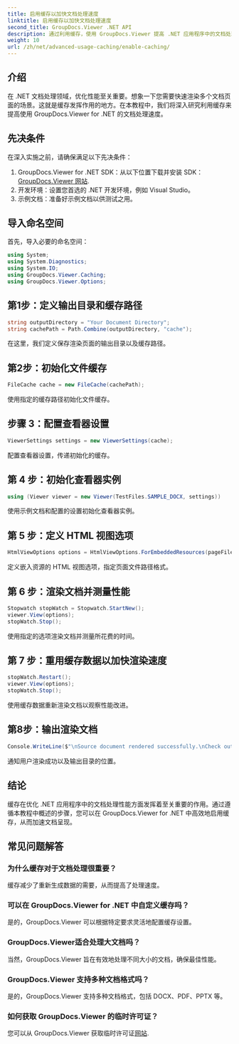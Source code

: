 ```yaml
---
title: 启用缓存以加快文档处理速度
linktitle: 启用缓存以加快文档处理速度
second_title: GroupDocs.Viewer .NET API
description: 通过利用缓存，使用 GroupDocs.Viewer 提高 .NET 应用程序中的文档处理速度。毫不费力地优化性能。
weight: 10
url: /zh/net/advanced-usage-caching/enable-caching/
---
```

## 介绍
在 .NET 文档处理领域，优化性能至关重要。想象一下您需要快速渲染多个文档页面的场景。这就是缓存发挥作用的地方。在本教程中，我们将深入研究利用缓存来提高使用 GroupDocs.Viewer for .NET 的文档处理速度。
## 先决条件
在深入实施之前，请确保满足以下先决条件：
1.  GroupDocs.Viewer for .NET SDK：从以下位置下载并安装 SDK：[GroupDocs.Viewer 网站](https://releases.groupdocs.com/viewer/net/).
2. 开发环境：设置您首选的 .NET 开发环境，例如 Visual Studio。
3. 示例文档：准备好示例文档以供测试之用。

## 导入命名空间
首先，导入必要的命名空间：
```csharp
using System;
using System.Diagnostics;
using System.IO;
using GroupDocs.Viewer.Caching;
using GroupDocs.Viewer.Options;
```

## 第1步：定义输出目录和缓存路径
```csharp
string outputDirectory = "Your Document Directory";
string cachePath = Path.Combine(outputDirectory, "cache");
```
在这里，我们定义保存渲染页面的输出目录以及缓存路径。
## 第2步：初始化文件缓存
```csharp
FileCache cache = new FileCache(cachePath);
```
使用指定的缓存路径初始化文件缓存。
## 步骤 3：配置查看器设置
```csharp
ViewerSettings settings = new ViewerSettings(cache);
```
配置查看器设置，传递初始化的缓存。
## 第 4 步：初始化查看器实例
```csharp
using (Viewer viewer = new Viewer(TestFiles.SAMPLE_DOCX, settings))
```
使用示例文档和配置的设置初始化查看器实例。
## 第 5 步：定义 HTML 视图选项
```csharp
HtmlViewOptions options = HtmlViewOptions.ForEmbeddedResources(pageFilePathFormat);
```
定义嵌入资源的 HTML 视图选项，指定页面文件路径格式。
## 第 6 步：渲染文档并测量性能
```csharp
Stopwatch stopWatch = Stopwatch.StartNew();
viewer.View(options);
stopWatch.Stop();
```
使用指定的选项渲染文档并测量所花费的时间。
## 第 7 步：重用缓存数据以加快渲染速度
```csharp
stopWatch.Restart();
viewer.View(options);
stopWatch.Stop();
```
使用缓存数据重新渲染文档以观察性能改进。
## 第8步：输出渲染文档
```csharp
Console.WriteLine($"\nSource document rendered successfully.\nCheck output in {outputDirectory}.");
```
通知用户渲染成功以及输出目录的位置。

## 结论
缓存在优化 .NET 应用程序中的文档处理性能方面发挥着至关重要的作用。通过遵循本教程中概述的步骤，您可以在 GroupDocs.Viewer for .NET 中高效地启用缓存，从而加速文档呈现。
## 常见问题解答
### 为什么缓存对于文档处理很重要？
缓存减少了重新生成数据的需要，从而提高了处理速度。
### 可以在 GroupDocs.Viewer for .NET 中自定义缓存吗？
是的，GroupDocs.Viewer 可以根据特定要求灵活地配置缓存设置。
### GroupDocs.Viewer适合处理大文档吗？
当然，GroupDocs.Viewer 旨在有效地处理不同大小的文档，确保最佳性能。
### GroupDocs.Viewer 支持多种文档格式吗？
是的，GroupDocs.Viewer 支持多种文档格式，包括 DOCX、PDF、PPTX 等。
### 如何获取 GroupDocs.Viewer 的临时许可证？
您可以从 GroupDocs.Viewer 获取临时许可证[网站](https://purchase.groupdocs.com/temporary-license/).
